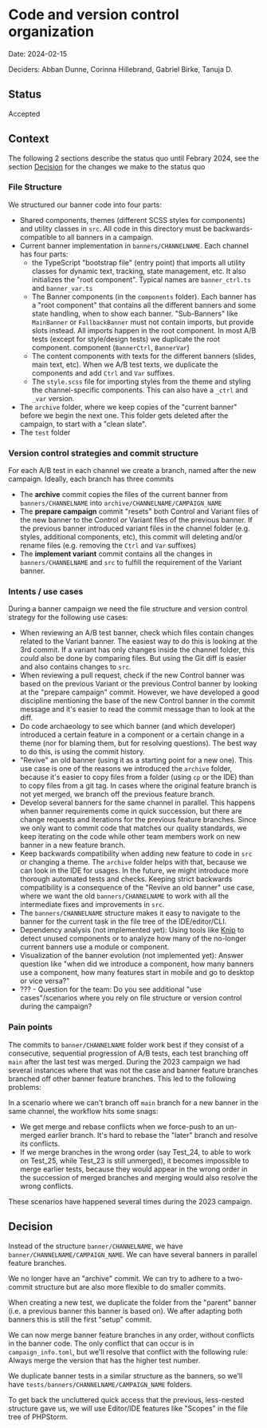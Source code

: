 # Code and version control organization

Date: 2024-02-15

Deciders: Abban Dunne, Corinna Hillebrand, Gabriel Birke, Tanuja D.

## Status

Accepted


## Context

The following 2 sections describe the status quo until Febrary 2024, see
the section [Decision](#decision) for the changes we make to the status quo

### File Structure
We structured our banner code into four parts:
- Shared components, themes (different SCSS styles for components) and utility classes in `src`. All code in this
    directory must be backwards-compatible to all banners in a campaign.
- Current banner implementation in `banners/CHANNELNAME`. Each channel has
    four parts: 
    - the TypeScript "bootstrap file" (entry point) that
      imports all utility classes for dynamic text, tracking, state
      management, etc. It also initializes the "root component". Typical
      names are `banner_ctrl.ts` and `banner_var.ts`
    - The Banner components (in the `components` folder). Each banner has
        a "root component" that contains all the different banners and
        some state handling, when to show each banner. "Sub-Banners" like
        `MainBanner` or `FallbackBanner` must not contain imports, but
        provide slots instead. All imports happen in the root component.
        In most A/B tests (except for style/design tests) we duplicate the root component.
        component (`BannerCtrl`, `BannerVar`)
    - The content components with texts for the different banners (slides, main text, etc). When we
        A/B test texts, we duplicate the components and add `Ctrl` and
        `Var` suffixes.
    - The `style.scss` file for importing styles from the theme and
        styling the channel-specific components. This can also have a
        `_ctrl` and `_var` version.
- The `archive` folder, where we keep copies of the "current banner" before we begin
    the next one. This folder gets deleted after the campaign, to start
    with a "clean slate".
- The `test` folder 

### Version control strategies and commit structure
For each A/B test in each channel we create a branch, named after the new
campaign. Ideally, each branch has three commits

- The **archive** commit copies the files of the current banner from `banners/CHANNELNAME` into `archive/CHANNELNAME/CAMPAIGN_NAME`
- The **prepare campaign** commit "resets" both Control and Variant files of the
    new banner to the Control *or* Variant files of the previous banner.
    If the previous banner introduced variant files in the channel folder 
    (e.g. styles, additional components, etc), this commit will deleting and/or rename 
    files (e.g. removing the `Ctrl` and `Var` suffixes)
- The **implement variant** commit contains all the changes in
    `banners/CHANNELNAME` and `src` to fulfill the requirement of the
    Variant banner.

### Intents / use cases 

During a banner campaign we need the file structure and version control
strategy for the following use cases:

- When reviewing an A/B test banner, check which files contain changes related to
    the Variant banner. The easiest way to do this is looking at the 3rd commit.
    If a variant has only changes inside the channel folder, this *could*
    also be done by comparing files. But using the Git diff is easier and
    also contains changes to `src`.
- When reviewing a pull request, check if the new Control banner was based on the
    previous Variant or the previous Control banner by looking at the "prepare campaign" commit.
    However, we have developed a good discipline mentioning the base of the new Control
    banner in the commit message and it's easier to read the commit
    message than to look at the diff.
- Do code archaeology to see which banner (and which developer) introduced
    a certain feature in
    a component or a certain change in a theme (nor for blaming them, but
    for resolving questions). The best way to do this, is using the commit
    history.
- "Revive" an old banner (using it as a starting point for a new one).
    This use case is one of the reasons we introduced the `archive`
    folder, because it's easier to copy files from a folder (using `cp` or
    the IDE) than to copy files from a git tag. In cases where the
    original feature branch is not yet merged, we branch off the previous
    feature branch.
- Develop several banners for the same channel in parallel. This happens
    when banner requirements come in quick succession, but there are
    change requests and iterations for the previous feature branches.
    Since we only want to commit code that matches our quality standards,
    we keep iterating on the code while other team members work on new
    banner in a new feature branch.
- Keep backwards compatibility when adding new feature to code in `src` or
    changing a theme.
    The `archive` folder helps with that, because we can look in the IDE for usages.
    In the future, we might introduce more thorough automated tests and
    checks. Keeping strict backwards compatibility is a consequence of the
    "Revive an old banner" use case, where we want the old
    `banners/CHANNELNAME` to work with all the intermediate fixes and
    improvements in `src`.
- The `banners/CHANNELNAME` structure makes it easy to navigate to the
    banner for the current task in the file tree of the IDE/editor/CLI.
- Dependency analysis (not implemented yet): Using tools like [Knip](https://github.com/webpro/knip)
    to detect unused components or to analyze how many of the no-longer
    current banners use a module or component.
- Visualization of the banner evolution (not implemented yet): Answer question 
    like "when did we introduce a component, how many banners use a component,
    how many features start in mobile and go to desktop or vice versa?"
- ??? - Question for the team: Do you see additional "use
    cases"/scenarios where you rely on file structure or version control
    during the campaign?

### Pain points

The commits to `banner/CHANNELNAME` folder work best if they consist of a
consecutive, sequential progression of A/B tests, each test branching off
`main` after the last test was merged. During the 2023 campaign we had
several instances where that was not the case and banner feature branches
branched off other banner feature branches. This led to the following
problems:


In a scenario where we can't branch off `main` branch for a new banner in
the same channel, the workflow hits some snags:

- We get merge and rebase conflicts when we force-push to an un-merged
    earlier branch. It's hard to rebase the "later" branch and resolve its
    conflicts.
- If we merge branches in the wrong order (say Test_24, to able to work on
    Test_25, while Test_23 is still unmerged), it becomes impossible to
    merge earlier tests, because they would appear in the wrong order in
    the succession of merged branches and merging would also resolve the
    wrong conflicts.

These scenarios have happened several times during the 2023 campaign.

## Decision

Instead of the structure `banner/CHANNELNAME`, we have
`banner/CHANNELNAME/CAMPAIGN_NAME`. We can have several banners in
parallel feature branches.

We no longer have an "archive" commit. We can try to adhere to a
two-commit structure but are also more flexible to do smaller commits.

When creating a new test, we duplicate the folder from the "parent" banner
(i.e. a previous banner this banner is based on). We after adapting both
banners this is still the first "setup" commit.

We can now merge banner feature branches in any order, without conflicts
in the banner code. The only conflict that can occur is in
`campaign_info.toml`, but we'll resolve that conflict with the following
rule: Always merge the version that has the higher test number.

We duplicate banner tests in a similar structure as the banners, so we'll have
`tests/banners/CHANNELNAME/CAMPAIGN_NAME` folders.

To get back the uncluttered quick access that the previous, less-nested
structure gave us, we will use Editor/IDE features like "Scopes" in the file
tree of PHPStorm.


